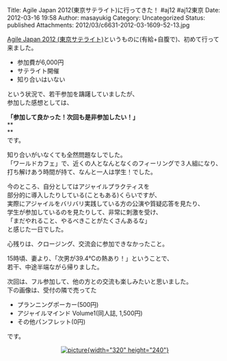 Title: Agile Japan 2012(東京サテライト)に行ってきた！ #aj12 #aj12東京
Date: 2012-03-16 19:58
Author: masayukig
Category: Uncategorized
Status: published
Attachments: 2012/03/c6631-2012-03-1609-52-13.jpg

[Agile Japan 2012
(東京サテライト)](http://www.agilejapan.org/tokyosatellite/)というものに(有給+自腹で)、初めて行って来ました。

-   参加費が6,000円
-   サテライト開催
-   知り合いはいない

という状況で、若干参加を躊躇していましたが、  
参加した感想としては、

**「参加して良かった！次回も是非参加したい！」**  
**  
**  
です。

知り合いがいなくても全然問題なしでした。  
「ワールドカフェ」で、近くの人となんとなくのフィーリングで３人組になり、  
打ち解けあう時間が持て、なんと一人は学生！でした。

今のところ、自分としてはアジャイルプラクティスを  
部分的に導入したりしている(こともある)くらいですが、  
実際にアジャイルをバリバリ実践している方の公演や質疑応答を見たり、  
学生が参加しているのを見たりして、非常に刺激を受け、  
「まだやれること、やるべきことがたくさんあるな」  
と感じた一日でした。

心残りは、クロージング、交流会に参加できなかったこと。

15時頃、妻より、「次男が39.4℃の熱あり！」ということで、  
若干、中途半端ながら帰りました。

次回は、フル参加して、他の方との交流も楽しみたいと思いました。  
下の画像は、受付の隣で売ってた

-   プランニングポーカー(500円)
-   アジャイルマインド Volume1(同人誌, 1,500円)
-   その他パンフレット(0円)

です。

<div class="separator" style="clear:both;text-align:center;">

[![picture](https://masayukig.files.wordpress.com/2012/03/c6631-2012-03-1609-52-13.jpg?w=300){width="320"
height="240"}](https://masayukig.files.wordpress.com/2012/03/c6631-2012-03-1609-52-13.jpg)

</div>
